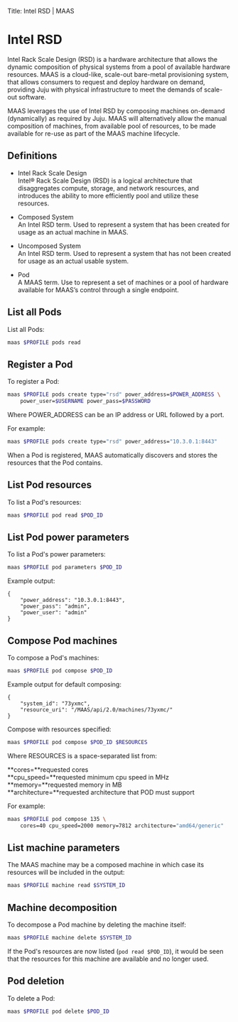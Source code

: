 Title: Intel RSD | MAAS


# Intel RSD

Intel Rack Scale Design (RSD) is a hardware architecture that allows the
dynamic composition of physical systems from a pool of available hardware
resources. MAAS is a cloud-like, scale-out bare-metal provisioning system, that
allows consumers to request and deploy hardware on demand, providing Juju with
physical infrastructure to meet the demands of scale-out software.

MAAS leverages the use of Intel RSD by composing machines on-demand
(dynamically) as required by Juju. MAAS will alternatively allow the manual
composition of machines, from available pool of resources, to be made available
for re-use as part of the MAAS machine lifecycle.


## Definitions

- Intel Rack Scale Design  
  Intel® Rack Scale Design (RSD) is a logical architecture that disaggregates
  compute, storage, and network resources, and introduces the ability to more
  efficiently pool and utilize these resources.
  
- Composed System  
  An Intel RSD term. Used to represent a system that has been created for usage
  as an actual machine in MAAS.
  
- Uncomposed System  
  An Intel RSD term. Used to represent a system that has not been created for
  usage as an actual usable system.
  
- Pod  
  A MAAS term. Use to represent a set of machines or a pool of hardware available
  for MAAS’s control through a single endpoint.


## List all Pods

List all Pods:

```bash
maas $PROFILE pods read
```


## Register a Pod

To register a Pod:

```bash
maas $PROFILE pods create type="rsd" power_address=$POWER_ADDRESS \
	power_user=$USERNAME power_pass=$PASSWORD
```

Where POWER_ADDRESS can be an IP address or URL followed by a port.

For example:

```bash
maas $PROFILE pods create type="rsd" power_address="10.3.0.1:8443"
```

When a Pod is registered, MAAS automatically discovers and stores the
resources that the Pod contains.  


## List Pod resources

To list a Pod's resources:

```bash
maas $PROFILE pod read $POD_ID
```


## List Pod power parameters

To list a Pod's power parameters:

```bash
maas $PROFILE pod parameters $POD_ID
```

Example output:

```no-highlight
{
    "power_address": "10.3.0.1:8443",
    "power_pass": "admin",
    "power_user": "admin"
}
```


## Compose Pod machines

To compose a Pod's machines:

```bash
maas $PROFILE pod compose $POD_ID
```

Example output for default composing:

```no-highlight
{
    "system_id": "73yxmc",
    "resource_uri": "/MAAS/api/2.0/machines/73yxmc/"
}
```

Compose with resources specified:

```bash
maas $PROFILE pod compose $POD_ID $RESOURCES
```

Where RESOURCES is a space-separated list from:

**cores=**requested cores  
**cpu_speed=**requested minimum cpu speed in MHz  
**memory=**requested memory in MB  
**architecture=**requested architecture that POD must support  

For example:

```bash
maas $PROFILE pod compose 135 \
	cores=40 cpu_speed=2000 memory=7812 architecture="amd64/generic"
```


## List machine parameters

The MAAS machine may be a composed machine in which case its resources will be
included in the output:

```bash
maas $PROFILE machine read $SYSTEM_ID
```


## Machine decomposition

To decompose a Pod machine by deleting the machine itself:

```bash
maas $PROFILE machine delete $SYSTEM_ID
```

If the Pod's resources are now listed (`pod read $POD_ID`), it would be seen
that the resources for this machine are available and no longer used.


## Pod deletion

To delete a Pod:

```bash
maas $PROFILE pod delete $POD_ID
```
